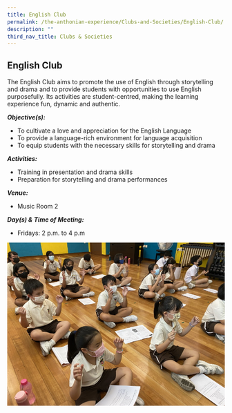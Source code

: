 ```yaml
---
title: English Club
permalink: /the-anthonian-experience/Clubs-and-Societies/English-Club/
description: ""
third_nav_title: Clubs & Societies
---
```

## English Club

The English Club aims to promote the use of English through storytelling and drama and to provide students with opportunities to use English purposefully. Its activities are student-centred, making the learning experience fun, dynamic and authentic. 


_**Objective(s):**_

*   To cultivate a love and appreciation for the English Language 
*   To provide a language-rich environment for language acquisition  
*   To equip students with the necessary skills for storytelling and drama 

  

_**Activities:**_

*   Training in presentation and drama skills
*   Preparation for storytelling and drama performances

  

_**Venue:**_

*   Music Room 2

  

_**Day(s) & Time of Meeting:**_

*   Fridays: 2 p.m. to 4 p.m

![](/images/English%20Club.jpeg)